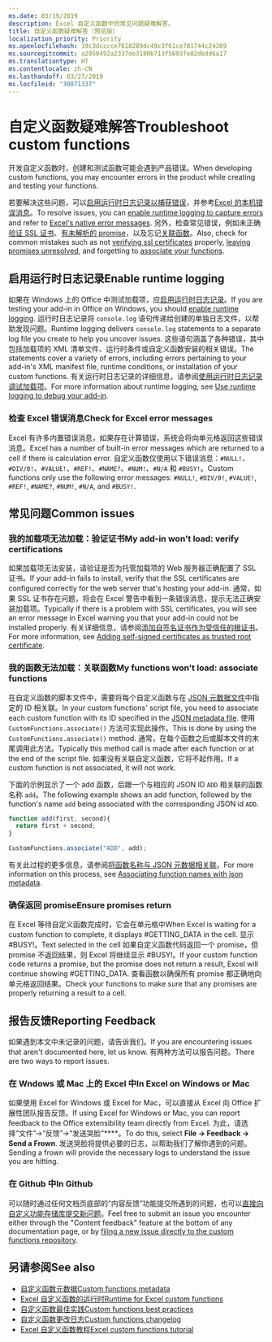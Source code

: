 ```yaml
---
ms.date: 03/19/2019
description: Excel 自定义函数中的常见问题疑难解答。
title: 自定义函数疑难解答（预览版）
localization_priority: Priority
ms.openlocfilehash: 19c3dcccce7618289dc49c3f61ce781744c24369
ms.sourcegitcommit: a2950492a2337de3180b713f5693fe82dbdd6a17
ms.translationtype: HT
ms.contentlocale: zh-CN
ms.lasthandoff: 03/27/2019
ms.locfileid: "30871337"
---
```

# <a name="troubleshoot-custom-functions"></a><span data-ttu-id="2b9e8-103">自定义函数疑难解答</span><span class="sxs-lookup"><span data-stu-id="2b9e8-103">Troubleshoot custom functions</span></span>

<span data-ttu-id="2b9e8-104">开发自定义函数时，创建和测试函数可能会遇到产品错误。</span><span class="sxs-lookup"><span data-stu-id="2b9e8-104">When developing custom functions, you may encounter errors in the product while creating and testing your functions.</span></span>

<span data-ttu-id="2b9e8-105">若要解决这些问题，可以[启用运行时日志记录以捕获错误](#enable-runtime-logging)，并参考[Excel 的本机错误消息](#check-for-excel-error-messages)。</span><span class="sxs-lookup"><span data-stu-id="2b9e8-105">To resolve issues, you can [enable runtime logging to capture errors](#enable-runtime-logging) and refer to [Excel's native error messages](#check-for-excel-error-messages).</span></span> <span data-ttu-id="2b9e8-106">另外，检查常见错误，例如未正确[验证 SSL 证书](#verify-ssl-certificates)、[有未解析的 promise](#ensure-promises-return)，以及忘记[关联函数](#associate-your-functions)。</span><span class="sxs-lookup"><span data-stu-id="2b9e8-106">Also, check for common mistakes such as not [verifying ssl certificates](#verify-ssl-certificates) properly, [leaving promises unresolved](#ensure-promises-return), and forgetting to [associate your functions](#associate-your-functions).</span></span>

## <a name="enable-runtime-logging"></a><span data-ttu-id="2b9e8-107">启用运行时日志记录</span><span class="sxs-lookup"><span data-stu-id="2b9e8-107">Enable runtime logging</span></span>

<span data-ttu-id="2b9e8-108">如果在 Windows 上的 Office 中测试加载项，应[启用运行时日志记录](/office/dev/add-ins/testing/troubleshoot-manifest#use-runtime-logging-to-debug-your-add-in)。</span><span class="sxs-lookup"><span data-stu-id="2b9e8-108">If you are testing your add-in in Office on Windows, you should [enable runtime logging](/office/dev/add-ins/testing/troubleshoot-manifest#use-runtime-logging-to-debug-your-add-in).</span></span> <span data-ttu-id="2b9e8-109">运行时日志记录将 `console.log` 语句传递给创建的单独日志文件，以帮助发现问题。</span><span class="sxs-lookup"><span data-stu-id="2b9e8-109">Runtime logging delivers `console.log` statements to a separate log file you create to help you uncover issues.</span></span> <span data-ttu-id="2b9e8-110">这些语句涵盖了各种错误，其中包括加载项的 XML 清单文件、运行时条件或自定义函数安装的相关错误。</span><span class="sxs-lookup"><span data-stu-id="2b9e8-110">The statements cover a variety of errors, including errors pertaining to your add-in's XML manifest file, runtime conditions, or installation of your custom functions.</span></span>  <span data-ttu-id="2b9e8-111">有关运行时日志记录的详细信息，请参阅[使用运行时日志记录调试加载项](/office/dev/add-ins/testing/troubleshoot-manifest#use-runtime-logging-to-debug-your-add-in)。</span><span class="sxs-lookup"><span data-stu-id="2b9e8-111">For more information about runtime logging, see [Use runtime logging to debug your add-in](/office/dev/add-ins/testing/troubleshoot-manifest#use-runtime-logging-to-debug-your-add-in).</span></span>  

### <a name="check-for-excel-error-messages"></a><span data-ttu-id="2b9e8-112">检查 Excel 错误消息</span><span class="sxs-lookup"><span data-stu-id="2b9e8-112">Check for Excel error messages</span></span>

<span data-ttu-id="2b9e8-113">Excel 有许多内置错误消息，如果存在计算错误，系统会将向单元格返回这些错误消息。</span><span class="sxs-lookup"><span data-stu-id="2b9e8-113">Excel has a number of built-in error messages which are returned to a cell if there is calculation error.</span></span> <span data-ttu-id="2b9e8-114">自定义函数仅使用以下错误消息：`#NULL!`、`#DIV/0!`、`#VALUE!`、`#REF!`、`#NAME?`、`#NUM!`、`#N/A` 和 `#BUSY!`。</span><span class="sxs-lookup"><span data-stu-id="2b9e8-114">Custom functions only use the following error messages: `#NULL!`, `#DIV/0!`, `#VALUE!`, `#REF!`, `#NAME?`, `#NUM!`, `#N/A`, and `#BUSY!`.</span></span>

## <a name="common-issues"></a><span data-ttu-id="2b9e8-115">常见问题</span><span class="sxs-lookup"><span data-stu-id="2b9e8-115">Common issues</span></span>

### <a name="my-add-in-wont-load-verify-certifications"></a><span data-ttu-id="2b9e8-116">我的加载项无法加载：验证证书</span><span class="sxs-lookup"><span data-stu-id="2b9e8-116">My add-in won't load: verify certifications</span></span>

<span data-ttu-id="2b9e8-117">如果加载项无法安装，请验证是否为托管加载项的 Web 服务器正确配置了 SSL 证书。</span><span class="sxs-lookup"><span data-stu-id="2b9e8-117">If your add-in fails to install, verify that the SSL certificates are configured correctly for the web server that's hosting your add-in.</span></span> <span data-ttu-id="2b9e8-118">通常，如果 SSL 证书存在问题，将会在 Excel 警告中看到一条错误消息，提示无法正确安装加载项。</span><span class="sxs-lookup"><span data-stu-id="2b9e8-118">Typically if there is a problem with SSL certificates, you will see an error message in Excel warning you that your add-in could not be installed properly.</span></span> <span data-ttu-id="2b9e8-119">有关详细信息，请参阅[添加自签名证书作为受信任的根证书](https://github.com/OfficeDev/generator-office/blob/master/src/docs/ssl.md)。</span><span class="sxs-lookup"><span data-stu-id="2b9e8-119">For more information, see [Adding self-signed certificates as trusted root certificate](https://github.com/OfficeDev/generator-office/blob/master/src/docs/ssl.md).</span></span>

### <a name="my-functions-wont-load-associate-functions"></a><span data-ttu-id="2b9e8-120">我的函数无法加载：关联函数</span><span class="sxs-lookup"><span data-stu-id="2b9e8-120">My functions won't load: associate functions</span></span>

<span data-ttu-id="2b9e8-121">在自定义函数的脚本文件中，需要将每个自定义函数与在 [JSON 元数据文件](custom-functions-json.md)中指定的 ID 相关联。</span><span class="sxs-lookup"><span data-stu-id="2b9e8-121">In your custom functions' script file, you need to associate each custom function with its ID specified in the [JSON metadata file](custom-functions-json.md).</span></span> <span data-ttu-id="2b9e8-122">使用 `CustomFunctions.associate()` 方法可实现此操作。</span><span class="sxs-lookup"><span data-stu-id="2b9e8-122">This is done by using the `CustomFunctions.associate()` method.</span></span> <span data-ttu-id="2b9e8-123">通常，在每个函数之后或脚本文件的末尾调用此方法。</span><span class="sxs-lookup"><span data-stu-id="2b9e8-123">Typically this method call is made after each function or at the end of the script file.</span></span> <span data-ttu-id="2b9e8-124">如果没有关联自定义函数，它将不起作用。</span><span class="sxs-lookup"><span data-stu-id="2b9e8-124">If a custom function is not associated, it will not work.</span></span>

<span data-ttu-id="2b9e8-125">下面的示例显示了一个 add 函数，后跟一个与相应的 JSON ID `ADD` 相关联的函数名称 `add`。</span><span class="sxs-lookup"><span data-stu-id="2b9e8-125">The following example shows an add function, followed by the function's name `add` being associated with the corresponding JSON id `ADD`.</span></span>

```js
function add(first, second){
  return first + second;
}

CustomFunctions.associate("ADD", add);
```

<span data-ttu-id="2b9e8-126">有关此过程的更多信息，请参阅[将函数名称与 JSON 元数据相关联](/office/dev/add-ins/excel/custom-functions-best-practices#associating-function-names-with-json-metadata)。</span><span class="sxs-lookup"><span data-stu-id="2b9e8-126">For more information on this process, see [Associating function names with json metadata](/office/dev/add-ins/excel/custom-functions-best-practices#associating-function-names-with-json-metadata).</span></span>

### <a name="ensure-promises-return"></a><span data-ttu-id="2b9e8-127">确保返回 promise</span><span class="sxs-lookup"><span data-stu-id="2b9e8-127">Ensure promises return</span></span>

<span data-ttu-id="2b9e8-128">在 Excel 等待自定义函数完成时，它会在单元格中</span><span class="sxs-lookup"><span data-stu-id="2b9e8-128">When Excel is waiting for a custom function to complete, it displays #GETTING_DATA in the cell.</span></span> <span data-ttu-id="2b9e8-129">显示 #BUSY!。</span><span class="sxs-lookup"><span data-stu-id="2b9e8-129">Text selected in the cell</span></span> <span data-ttu-id="2b9e8-130">如果自定义函数代码返回一个 promise，但 promise 不返回结果，则 Excel 将继续显示 #BUSY!。</span><span class="sxs-lookup"><span data-stu-id="2b9e8-130">If your custom function code returns a promise, but the promise does not return a result, Excel will continue showing #GETTING_DATA.</span></span> <span data-ttu-id="2b9e8-131">查看函数以确保所有 promise 都正确地向单元格返回结果。</span><span class="sxs-lookup"><span data-stu-id="2b9e8-131">Check your functions to make sure that any promises are properly returning a result to a cell.</span></span>

## <a name="reporting-feedback"></a><span data-ttu-id="2b9e8-132">报告反馈</span><span class="sxs-lookup"><span data-stu-id="2b9e8-132">Reporting Feedback</span></span>

<span data-ttu-id="2b9e8-133">如果遇到本文中未记录的问题，请告诉我们。</span><span class="sxs-lookup"><span data-stu-id="2b9e8-133">If you are encountering issues that aren't documented here, let us know.</span></span> <span data-ttu-id="2b9e8-134">有两种方法可以报告问题。</span><span class="sxs-lookup"><span data-stu-id="2b9e8-134">There are two ways to report issues.</span></span>

### <a name="in-excel-on-windows-or-mac"></a><span data-ttu-id="2b9e8-135">在 Wndows 或 Mac 上的 Excel 中</span><span class="sxs-lookup"><span data-stu-id="2b9e8-135">In Excel on Windows or Mac</span></span>

<span data-ttu-id="2b9e8-136">如果使用 Excel for Windows 或 Excel for Mac，可以直接从 Excel 向 Office 扩展性团队报告反馈。</span><span class="sxs-lookup"><span data-stu-id="2b9e8-136">If using Excel for Windows or Mac, you can report feedback to the Office extensibility team directly from Excel.</span></span> <span data-ttu-id="2b9e8-137">为此，请选择“文件”->“反馈”->“发送哭脸”\*\*\*\*。</span><span class="sxs-lookup"><span data-stu-id="2b9e8-137">To do this, select **File -> Feedback -> Send a Frown**.</span></span> <span data-ttu-id="2b9e8-138">发送哭脸将提供必要的日志，以帮助我们了解你遇到的问题。</span><span class="sxs-lookup"><span data-stu-id="2b9e8-138">Sending a frown will provide the necessary logs to understand the issue you are hitting.</span></span>

### <a name="in-github"></a><span data-ttu-id="2b9e8-139">在 Github 中</span><span class="sxs-lookup"><span data-stu-id="2b9e8-139">In Github</span></span>

<span data-ttu-id="2b9e8-140">可以随时通过任何文档页底部的“内容反馈”功能提交所遇到的问题，也可以[直接向自定义功能存储库提交新问题](https://github.com/OfficeDev/Excel-Custom-Functions/issues)。</span><span class="sxs-lookup"><span data-stu-id="2b9e8-140">Feel free to submit an issue you encounter either through the "Content feedback" feature at the bottom of any documentation page, or by [filing a new issue directly to the custom functions repository](https://github.com/OfficeDev/Excel-Custom-Functions/issues).</span></span>

## <a name="see-also"></a><span data-ttu-id="2b9e8-141">另请参阅</span><span class="sxs-lookup"><span data-stu-id="2b9e8-141">See also</span></span>

* [<span data-ttu-id="2b9e8-142">自定义函数元数据</span><span class="sxs-lookup"><span data-stu-id="2b9e8-142">Custom functions metadata</span></span>](custom-functions-json.md)
* [<span data-ttu-id="2b9e8-143">Excel 自定义函数的运行时</span><span class="sxs-lookup"><span data-stu-id="2b9e8-143">Runtime for Excel custom functions</span></span>](custom-functions-runtime.md)
* [<span data-ttu-id="2b9e8-144">自定义函数最佳实践</span><span class="sxs-lookup"><span data-stu-id="2b9e8-144">Custom functions best practices</span></span>](custom-functions-best-practices.md)
* [<span data-ttu-id="2b9e8-145">自定义函数更改日志</span><span class="sxs-lookup"><span data-stu-id="2b9e8-145">Custom functions changelog</span></span>](custom-functions-changelog.md)
* [<span data-ttu-id="2b9e8-146">Excel 自定义函数教程</span><span class="sxs-lookup"><span data-stu-id="2b9e8-146">Excel custom functions tutorial</span></span>](../tutorials/excel-tutorial-create-custom-functions.md)
